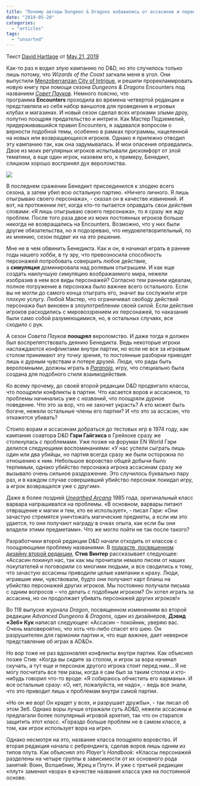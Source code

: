 ```yaml
---
title: "Почему авторы Dungeon & Dragons избавились от ассасинов и переименовали воров"
date: "2019-05-28"
categories: 
  - "articles"
tags: 
  - "unsorted"
---
```


Текст [David Hartlage](https://vk.com/away.php?to=https%3A%2F%2Fdmdavid.com%2Ftag%2Fauthor%2Fadmin%2F&cc_key=) от [May 21, 2019](https://vk.com/away.php?to=https%3A%2F%2Fdmdavid.com%2Ftag%2Fwhy-dungeon-dragons-dropped-assassins-and-renamed-thieves%2F&cc_key=)

Как-то раз я водил злую кампанию по D&D, но это случилось только лишь потому, что _Wizards of the Coast_ загнали меня в угол. Они выпустили [Menzoberranzan City of Intrigue](https://vk.com/away.php?to=http%3A%2F%2Fwww.drivethrurpg.com%2Fproduct%2F168539%2FMenzoberranzan-City-of-Intrigue-4e%3Faffiliate_id%3D8278&cc_key=), и решили прорекламировать новую книгу при помощи сезона _Dungeons & Dragons_ Encounters под названием _[Совет Пауков](https://vk.com/away.php?to=https%3A%2F%2Fwww.drivethrurpg.com%2Fproduct%2F123365%2FCouncil-of-Spiders-4e%3Faffiliate_id%3D8278&cc_key=)_. Немного поясню, что программа **Encounters** проходила во времена четвертой редакции и представляла из себя набор ваншотов для проведения в игровых клубах и магазинах. И новый сезон сделал всех игроками злыми дроу, попутно поощряя предательство и интриги. Как Мастер Подземелий, придерживавшийся правил Encounters, я задавался вопросом о верности подобной темы, особенно в рамках программы, нацеленной на новых или возвращающихся игроков. Однако я прилежно отводил эту кампанию так, как она задумывалась. И мои опасения оправдались. Двое из моих регулярных игроков испытывали дискомфорт от злой тематики, а еще один игрок, назовем его, к примеру, Бенедикт, слишком хорошо воспринял дух вероломства.

![](https://sun1-85.userapi.com/c848632/v848632690/1976a8/REKGnPjmzfI.jpg)

В последнем сражении Бенедикт присоединился к злодею всего сезона, а затем убил всю остальную партию. «Ничего личного. Я лишь отыгрываю своего персонажа», - сказал он в качестве извинений. И вот, на протяжении лет, когда кто-то пытается оправдать свои действия словами: «Я лишь отыгрываю своего персонажа», то я сразу же жду проблем. После того раза двое из моих постоянных игроков больше никогда не возвращались на Encounters. Возможно, что у них были другие обязательства, но я подозреваю, что неудовлетворительный, по их мнению, сезон подвиг их на это решение.

Мне не в чем обвинить Бенедикта. Как и он, я начинал играть в ранние годы нашего хобби, в ту эру, что превозносила способность персонажей попробовать совершить любое действие, а **симуляция** доминировала над ролевым отыгрышем. И как еще создать наилучшую симуляцию воображаемого мира, нежели изобразив в нем все виды персонажей? Согласно тем ранним идеалам, полное погружение в персонажа было важнее всего остального. Если вы не могли до самого конца отыграть его, значит вы сослужили игре плохую услугу. Любой Мастер, что ограничивал свободу действий персонажа был виновен в злоупотреблении своей силой. Если действия игроков расходились с мировоззрением их персонажей, то наказания были само собой разумеющимися, но, в остальных случаях, все сходило с рук.

А сезон _Совета Пауков_ **поощрял** вероломство. И даже тогда я должен был воспрепятствовать деянию Бенедикта. Ведь некоторые игроки наслаждаются конфликтами внутри партии, но если не все за игровым столом принимают эту точку зрения, то постоянные разборки приводят лишь к дурным чувствам и потере друзей. Люди, что рады быть вероломными, должны играть в _[Paranoia](https://vk.com/away.php?to=https%3A%2F%2Fwww.drivethrurpg.com%2Fproduct%2F224392%2FParanoia--First-Edition%3Faffiliate_id%3D8278&cc_key=)_, игру, что специально была создана для подобного стиля взаимодействия.

Ко всему прочему, до своей второй редакции D&D продвигало классы, что поощряли конфликты в партии. Что касается воров и ассасинов, то проблемы начинались уже с _названий_, что поощряли дурное поведение. Что это за вор, что не захочет украсть? А кто может быть богаче, нежели остальные члены его партии? И что это за ассасин, что откажется убивать?

Стоило ворам и ассасинам добраться до тестовых игр в 1974 году, как кампания соавтора D&D **Гэри Гайгэкса** в Грейхоке сразу же столкнулась с проблемами. Уже позже на форумах EN World Гэри делился следующими воспоминаниями: «У нас успели сыграть лишь один или два убийцы, но партия всегда сразу же были осторожна по отношению к ним. Небольшое воровство общей добычи было терпимым, однако убийство персонажа игрока ассасинам сразу же вызывало очень сильное раздражение. Это случилось буквально пару раз, и в каждом случае совершивший убийство персонаж покидал игру, а игрок возвращался уже с другим».

Даже в более поздней _[Unearthed Arcana](https://vk.com/away.php?to=https%3A%2F%2Fwww.drivethrurpg.com%2Fproduct%2F170096%2FUnearthed-Arcana-1e%3Faffiliate_id%3D8278&cc_key=)_ 1985 года, оригинальный класс варвара напрашивался на проблемы. «В основном, варвары питают отвращение к магии и тем, кто ее использует», - писал Гэри: «Они зачастую стремятся уничтожать магические предметы, а если им это удается, то они получают награду в очках опыта, как если бы они владели этими предметами». Что же могло пойти не так после такого?

Разработчики второй редакции D&D начали отходить от классов с поощряющими проблему названиями. В [подкасте, посвященном дизайну второй редакции](https://vk.com/away.php?to=https%3A%2F%2Fwww.acast.com%2Fthedungeonsdragonspodcast%2F2nd-edition-dandd&cc_key=), **Стив Винтер** рассказывает следующее: «Ассасин покинул нас, так как мы прочитали немало писем от наших покупателей и поговорили со многими людьми, и все сводились к тому, что зачастую ассасины приводили целые кампании к краху. Люди, игравшие ими, чувствовали, будто они получают карт бланш на убийство персонажей других игроков. Мы постоянно получали письма с одним вопросов – что делать с подобным игроком? Он хотел играть за ассасина, но он продолжает убивать персонажей других игроков!»

Во 118 выпуске журнала _Dragon_, посвященном изменениям во второй редакции _Advanced Dungeons & Dragons_, один из дизайнеров, **Дэвид «Зеб» Кук** написал следующее: «Ассасин – покойник, уверяю вас. Очень маловероятно, что хоть что-либо спасет его шею. Он разрушителен для гармонии партии и, что еще важнее, дает неверное представление об играх в AD&D».

Но вор тоже не раз вдохновлял конфликты внутри партии. Как объяснял позже Стив: «Когда вы сидите за столом, и игрок за вора начинал скучать, а тут еще и персонаж другого игрока стоит перед ним… Я не могу посчитать все тем разы, когда я сам был за таким столом и кто-нибудь говорил что-то вроде: «Я собираюсь обчистить его карманы». И все остальные сразу: «О, нет, пожалуйста, не надо», - ведь все знали, что это приводит лишь к проблемам внутри самой партии.

«Но он же вор! Он крадет у всех, и разрушает дружбы», - так писал об этом Зеб. Однако воры лучше отражали суть AD&D, нежели ассасины и предлагали более популярный игровой архетип, так что он старался защитить этот класс. «Гораздо больше проблем не в самом классе, а том, как игрок использует вора на игре».

Однако несмотря на это, название класса поощряло воровство. И вторая редакция начала с ребрендинга, сделав воров лишь одним из типов плута. Как объяснял это _Player’s Handbook_: «Классы персонажей разделены на четыре группы в зависимости от их основного рода занятий: Воин, Волшебник, Жрец и Плут». И уже с третьей редакции «плут» заменил «вора» в качестве названия класса уже на постоянной основе.
